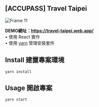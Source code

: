 ## [ACCUPASS] Travel Taipei  
![Frame 11](https://user-images.githubusercontent.com/68804592/113497165-d7b89100-9533-11eb-9d03-99c92a2c22f2.png)

<strong>DEMO網址：https://travel-taipei.web.app/</strong>  
• 使用 React 實作  
• 使用 [yarn](https://yarnpkg.com/) 管理安裝套件  
## Install 建置專案環境  
```
yarn install
```

## Usage 開啟專案
```
yarn start
```
